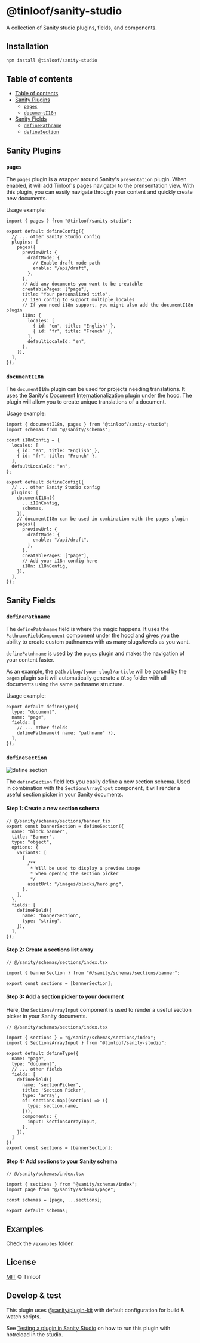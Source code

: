 # @tinloof/sanity-studio

A collection of Sanity studio plugins, fields, and components.

## Installation

```sh
npm install @tinloof/sanity-studio
```

## Table of contents

- [Table of contents](#table-of-contents)
- [Sanity Plugins](#sanity-plugins)
  - [`pages`](#pages)
  - [`documentI18n`](#documenti18n)
- [Sanity Fields](#sanity-fields)
  - [`definePathname`](#definepathname)
  - [`defineSection`](#definesection)

## Sanity Plugins

### `pages`

The `pages` plugin is a wrapper around Sanity's `presentation` plugin.
When enabled, it will add Tinloof's pages navigator to the prensentation view.
With this plugin, you can easily navigate through your content and quickly create new documents.

Usage example:

```tsx
import { pages } from "@tinloof/sanity-studio";

export default defineConfig({
  // ... other Sanity Studio config
  plugins: [
    pages({
      previewUrl: {
        draftMode: {
          // Enable draft mode path
          enable: "/api/draft",
        },
      },
      // Add any documents you want to be creatable
      creatablePages: ["page"],
      title: "Your personalized title",
      // i18n config to support multiple locales
      // If you need i18n support, you might also add the documentI18n plugin
      i18n: {
        locales: [
          { id: "en", title: "English" },
          { id: "fr", title: "French" },
        ],
        defaultLocaleId: "en",
      },
    }),
  ],
});
```

### `documentI18n`

The `documentI18n` plugin can be used for projects needing translations.
It uses the Sanity's [Document Internationalization](https://www.sanity.io/plugins/document-internationalization) plugin under the hood.
The plugin will allow you to create unique translations of a document.

Usage example:

```tsx
import { documentI18n, pages } from "@tinloof/sanity-studio";
import schemas from "@/sanity/schemas";

const i18nConfig = {
  locales: [
    { id: "en", title: "English" },
    { id: "fr", title: "French" },
  ],
  defaultLocaleId: "en",
};

export default defineConfig({
  // ... other Sanity Studio config
  plugins: [
    documentI18n({
      ...i18nConfig,
      schemas,
    }),
    // documentI18n can be used in combination with the pages plugin
    pages({
      previewUrl: {
        draftMode: {
          enable: "/api/draft",
        },
      },
      creatablePages: ["page"],
      // Add your i18n config here
      i18n: i18nConfig,
    }),
  ],
});
```

## Sanity Fields

### `definePathname`

The `definePatnhname` field is where the magic happens. It uses the `PathnameFieldComponent` component under the hood and gives you the ability to create custom pathnames with as many slugs/levels as you want.

`definePatnhname` is used by the `pages` plugin and makes the navigation of your content faster.

As an example, the path `/blog/{your-slug}/article` will be parsed by the `pages` plugin so it will automatically generate a `Blog` folder with all documents using the same pathname structure.

Usage example:

```tsx
export default defineType({
  type: "document",
  name: "page",
  fields: [
    // ... other fields
    definePathname({ name: "pathname" }),
  ],
});
```

### `defineSection`

![define section](https://github.com/tinloof/sanity-kit/assets/10447155/85ccaa9e-16fa-4ddd-9938-f0e5f55061e3)

The `defineSection` field lets you easily define a new section schema. Used in combination with the `SectionsArrayInput` component, it will render a useful section picker in your Sanity documents.

#### Step 1: Create a new section schema

```tsx
// @/sanity/schemas/sections/banner.tsx
export const bannerSection = defineSection({
  name: "block.banner",
  title: "Banner",
  type: "object",
  options: {
    variants: [
      {
        /**
         * Will be used to display a preview image
         * when opening the section picker
         */
        assetUrl: "/images/blocks/hero.png",
      },
    ],
  },
  fields: [
    defineField({
      name: "bannerSection",
      type: "string",
    }),
  ],
});
```

#### Step 2: Create a sections list array

```tsx
// @/sanity/schemas/sections/index.tsx

import { bannerSection } from "@/sanity/schemas/sections/banner";

export const sections = [bannerSection];
```

#### Step 3: Add a section picker to your document

Here, the `SectionsArrayInput` component is used to render a useful section picker in your Sanity documents.

```tsx
// @/sanity/schemas/sections/index.tsx

import { sections } = "@/sanity/schemas/sections/index";
import { SectionsArrayInput } from "@tinloof/sanity-studio";

export default defineType({
  name: "page",
  type: "document",
  // ... other fields
  fields: [
    defineField({
      name: 'sectionPicker',
      title: 'Section Picker',
      type: 'array',
      of: sections.map((section) => ({
        type: section.name,
      })),
      components: {
        input: SectionsArrayInput,
      },
    }),
  ]
})
export const sections = [bannerSection];
```

#### Step 4: Add sections to your Sanity schema

```tsx
// @/sanity/schemas/index.tsx

import { sections } from "@sanity/schemas/index";
import page from "@/sanity/schemas/page";

const schemas = [page, ...sections];

export default schemas;
```

## Examples

Check the `/examples` folder.

## License

[MIT](LICENSE) © Tinloof

## Develop & test

This plugin uses [@sanity/plugin-kit](https://github.com/sanity-io/plugin-kit)
with default configuration for build & watch scripts.

See [Testing a plugin in Sanity Studio](https://github.com/sanity-io/plugin-kit#testing-a-plugin-in-sanity-studio)
on how to run this plugin with hotreload in the studio.
